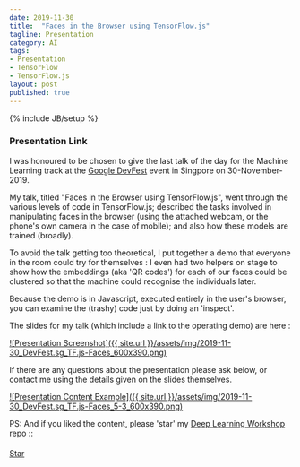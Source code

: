 ```yaml
---
date: 2019-11-30
title:  "Faces in the Browser using TensorFlow.js"
tagline: Presentation
category: AI
tags:
- Presentation
- TensorFlow
- TensorFlow.js
layout: post
published: true
---
```

{% include JB/setup %}

### Presentation Link

I was honoured to be chosen to give the last talk of the day for the Machine Learning track at 
the  [Google DevFest](https://events.withgoogle.com/devfest-singapore-2019/) event in Singpore on 30-November-2019.

My talk, titled "Faces in the Browser using TensorFlow.js", went through 
the various levels of code in TensorFlow.js; described the tasks involved in 
manipulating faces in the browser (using the attached webcam, or the phone's own camera in the case of mobile);
and also how these models are trained (broadly).  

To avoid the talk getting too theoretical, 
I put together a demo that everyone in the room could try for themselves : I even
had two helpers on stage to show how the embeddings (aka 'QR codes') for each of our faces
could be clustered so that the machine could recognise the individuals later.

Because the demo is in Javascript, executed entirely in the user's browser, 
you can examine the (trashy) code just by doing an 'inspect'.

The slides for my talk (which include a link to the operating demo) are here :

<a href="http://redcatlabs.com/2019-11-30_DevFest.sg_TF.js-Faces/" target="_blank">
![Presentation Screenshot]({{ site.url }}/assets/img/2019-11-30_DevFest.sg_TF.js-Faces_600x390.png)
</a>

If there are any questions about the presentation please ask below, 
or contact me using the details given on the slides themselves.

<a href="http://redcatlabs.com/2019-11-30_DevFest.sg_TF.js-Faces/#/5/3" target="_blank">
![Presentation Content Example]({{ site.url }}/assets/img/2019-11-30_DevFest.sg_TF.js-Faces_5-3_600x390.png)
</a>


PS:  And if you liked the content, please 'star' my <a href="https://github.com/mdda/deep-learning-workshop" target="_blank">Deep Learning Workshop</a> repo ::
<!-- From :: https://buttons.github.io/ -->
<!-- Place this tag where you want the button to render. -->
<span style="position:relative;top:5px;">
<a aria-label="Star mdda/deep-learning-workshop on GitHub" data-count-aria-label="# stargazers on GitHub" data-count-api="/repos/mdda/deep-learning-workshop#stargazers_count" data-count-href="/mdda/deep-learning-workshop/stargazers" data-icon="octicon-star" href="https://github.com/mdda/deep-learning-workshop" class="github-button">Star</a>
<!-- Place this tag right after the last button or just before your close body tag. -->
<script async defer id="github-bjs" src="https://buttons.github.io/buttons.js"></script>
</span>

